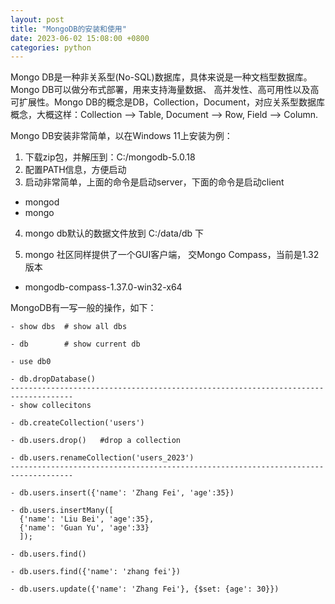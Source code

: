 ```yaml
---
layout: post
title: "MongoDB的安装和使用"
date: 2023-06-02 15:08:00 +0800
categories: python
--- 
```


Mongo DB是一种非关系型(No-SQL)数据库，具体来说是一种文档型数据库。Mongo DB可以做分布式部署，用来支持海量数据、 高并发性、高可用性以及高可扩展性。Mongo DB的概念是DB，Collection，Document，对应关系型数据库概念，大概这样：Collection --> Table, Document --> Row, Field --> Column. 

Mongo DB安装非常简单，以在Windows 11上安装为例：
1. 下载zip包，并解压到：C:/mongodb-5.0.18
2. 配置PATH信息，方便启动
3. 启动非常简单，上面的命令是启动server，下面的命令是启动client
  - mongod
  - mongo
4. mongo db默认的数据文件放到 C:/data/db 下

5. mongo 社区同样提供了一个GUI客户端， 交Mongo Compass，当前是1.32版本
  - mongodb-compass-1.37.0-win32-x64

MongoDB有一写一般的操作，如下：

```
- show dbs  # show all dbs

- db        # show current db

- use db0

- db.dropDatabase()
------------------------------------------------------------------------------------
- show collecitons

- db.createCollection('users')	

- db.users.drop()   #drop a collection

- db.users.renameCollection('users_2023')
------------------------------------------------------------------------------------

- db.users.insert({'name': 'Zhang Fei', 'age':35})

- db.users.insertMany([
  {'name': 'Liu Bei', 'age':35},
  {'name': 'Guan Yu', 'age':33}
  ]);

- db.users.find()

- db.users.find({'name': 'zhang fei'})

- db.users.update({'name': 'Zhang Fei'}, {$set: {age': 30}})

```

 